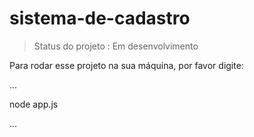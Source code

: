 # sistema-de-cadastro

>Status do projeto : Em desenvolvimento


Para rodar esse projeto na sua máquina, por favor digite:

...

node app.js

...
